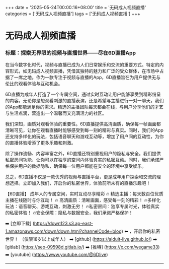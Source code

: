 +++
date = '2025-05-24T00:00:16+08:00'
title = '无码成人视频直播'
categories = ['无码成人视频直播']
tags = ['无码成人视频直播']
+++

# 无码成人视频直播

### 标题：探索无界限的视频与直播世界——尽在6D直播App

在当今数字化时代，视频与直播已成为人们日常娱乐和交流的重要方式。特定的内容形式，如无码成人视频直播，凭借其独特的魅力和广泛的受众群体，在市场中占据了一席之地。作为一款专注于视频与直播的App，6D直播旨在为用户提供无与伦比的观看体验与互动机会。

6D直播为成年人打造了一个专属空间，通过实时互动让用户能够享受到精彩纷呈的内容。无论你是想观看刺激的直播表演，还是希望与主播进行一对一聊天，我们的App都能满足你的需求。精选的主播团队每天都会在线，与用户分享他们的才艺与生活点滴，营造出一个温馨而又充满活力的社区。

我们深知，画质对观看体验的重要性。6D直播提供高清画质，确保每一帧画面都清晰可见，让你在观看直播时能够感受到每一刻的精彩与真实。同时，我们的App还支持多样化的玩法，包括语音聊天和游戏互动等，增加了用户间的互动性，为你的直播体验增添了更多乐趣和刺激。

除了操作流畅、内容丰富之外，6D直播还特别重视用户的隐私与安全。我们提供私密房间功能，让你可以在独享的空间内体验真实的私密互动。同时，我们承诺严格保护用户的数据隐私，确保每一位用户都能在安全的环境中享受娱乐。

总之，6D直播不仅是一款优秀的视频与直播平台，更是成年用户探索和交流的理想选择。立即加入我们，开启你的私密世界，体验前所未有的直播乐趣吧！

【6D直播】
成年人的专属空间，实时互动尽享精彩
🔥 精选主播：每天数百位优质主播在线随时与你互动！
🔥 高清画质：清晰画面，感受每一刻的精彩！
🔥多样化玩法：语音聊天、游戏互动，刺激无穷！
🔥私密房间：独享专属时光，体验真实的私密体验！
🔥安全保障：隐私与数据安全，我们承诺严格保护！

➡️ [立即下载] (https://down123.s3.ap-east-1.amazonaws.com/down/down.html?channelCode=blog) ⬅️ ，开启你的私密世界！
（仅限18岁以上成年人）
➡️ [github] (https://aldult-live.github.io/)
➡️ [gitlab] (https://seo-09598d.gitlab.io/)
➡️ [推特] (https://x.com/wegame33)
➡️ [youtube] (https://www.youtube.com/@6Dlive)

---
